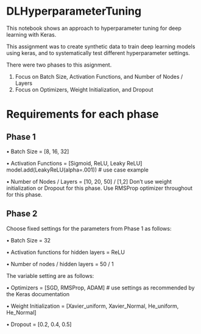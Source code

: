 # DLHyperparameterTuning
This notebook shows an approach to hyperparameter tuning for deep learning with Keras.

This assignment was to create synthetic data to train deep learning models using keras, and to systematically test different hyperparameter settings. 

There were two phases to this asignment.
1. Focus on Batch Size, Activation Functions, and Number of Nodes / Layers
2. Focus on Optimizers, Weight Initialization, and Dropout

# Requirements for each phase
## Phase 1
•	Batch Size  = [8, 16, 32]

•	Activation Functions = [Sigmoid, ReLU, Leaky ReLU]
model.add(LeakyReLU(alpha=.001))   # use case example

•	Number of Nodes / Layers = [10, 20, 50] / [1,2]
Don’t use weight initialization or Dropout for this phase. Use RMSProp optimizer throughout for this phase.  

## Phase 2
Choose fixed settings for the parameters from Phase 1 as follows:

•	Batch Size = 32

•	Activation functions for hidden layers = ReLU

•	Number of nodes / hidden layers = 50 / 1

The variable setting are as follows:

•	Optimizers = [SGD, RMSProp, ADAM] # use settings as recommended by the Keras documentation

•	Weight Initialization = [Xavier_uniform, Xavier_Normal, He_uniform, He_Normal]

•	Dropout = [0.2, 0.4, 0.5]



